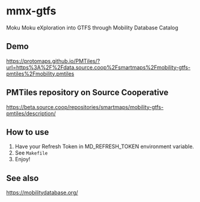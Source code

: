 # mmx-gtfs
Moku Moku eXploration into GTFS through Mobility Database Catalog

## Demo
https://protomaps.github.io/PMTiles/?url=https%3A%2F%2Fdata.source.coop%2Fsmartmaps%2Fmobility-gtfs-pmtiles%2Fmobility.pmtiles

## PMTiles repository on Source Cooperative
https://beta.source.coop/repositories/smartmaps/mobility-gtfs-pmtiles/description/

## How to use
1. Have your Refresh Token in MD_REFRESH_TOKEN environment variable.
2. See `Makefile`
3. Enjoy!

## See also
https://mobilitydatabase.org/
